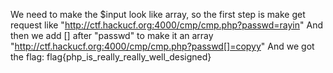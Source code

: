 We need to make the $input look like array, so the first step is make get request like "http://ctf.hackucf.org:4000/cmp/cmp.php?passwd=rayin"
And then we add [] after "passwd" to make it an array "http://ctf.hackucf.org:4000/cmp/cmp.php?passwd[]=copyy"
And we got the flag: flag{php_is_really_really_well_designed}
